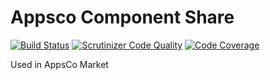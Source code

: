 Appsco Component Share
======================

[![Build Status](https://travis-ci.org/Appsco/component-share.svg)](https://travis-ci.org/Appsco/component-share)
[![Scrutinizer Code Quality](https://scrutinizer-ci.com/g/Appsco/component-share/badges/quality-score.png?s=e35040a4352f9f4aea14846046f16661701efb72)](https://scrutinizer-ci.com/g/Appsco/component-share/)
[![Code Coverage](https://scrutinizer-ci.com/g/Appsco/component-share/badges/coverage.png?s=b6b54a80fb909bbbed7aef1e4834da0804ab5c95)](https://scrutinizer-ci.com/g/Appsco/component-share/)

Used in AppsCo Market 

